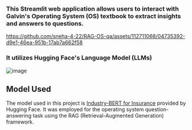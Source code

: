 ### This Streamlit web application allows users to interact with Galvin's Operating System (OS) textbook to extract insights and answers to questions. 



https://github.com/sneha-4-22/RAG-OS-qa/assets/112711068/04735392-d9e1-46ea-951b-17ab7a662f58



### It utilizes Hugging Face's Language Model (LLMs) 



![image](https://github.com/sneha-4-22/RAG-OS-qa/assets/112711068/749d4468-ca67-4c54-9777-8f3673104151)

## Model Used

The model used in this project is [Industry-BERT for Insurance](https://huggingface.co/llmware/industry-bert-insurance-v0.1) provided by Hugging Face. It was employed for the operating system question-answering task using the RAG (Retrieval-Augmented Generation) framework.
